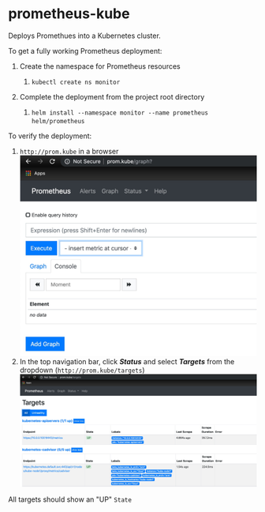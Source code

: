 # prometheus-kube

Deploys Promethues into a Kubernetes cluster. 

To get a fully working Prometheus deployment:

1. Create the namespace for Prometheus resources

    1. `kubectl create ns monitor`
2. Complete the deployment from the project root directory

    1. `helm install --namespace monitor --name prometheus helm/prometheus` 

To verify the deployment:

1. `http://prom.kube` in a browser
![Prometheus expression graphing tab](./docs/prom.kube-graph.jpg)
1. In the top navigation bar, click ***Status*** and select ***Targets*** from the dropdown (`http://prom.kube/targets`) 
![Prometheus expression graphing tab](./docs/prom.kube-targets.jpg)


All targets should show an "UP" `State`
